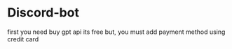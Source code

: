# Discord-bot


first you need buy gpt api its free but, you must add payment method using credit card
